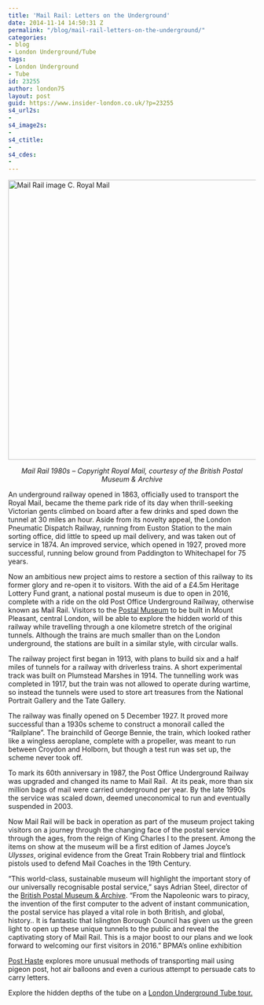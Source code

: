 ```yaml
---
title: 'Mail Rail: Letters on the Underground'
date: 2014-11-14 14:50:31 Z
permalink: "/blog/mail-rail-letters-on-the-underground/"
categories:
- blog
- London Underground/Tube
tags:
- London Underground
- Tube
id: 23255
author: london75
layout: post
guid: https://www.insider-london.co.uk/?p=23255
s4_url2s:
- 
s4_image2s:
- 
s4_ctitle:
- 
s4_cdes:
- 
---
```


[<img class="aligncenter wp-image-23257 size-full" src="/wp-content/uploads/2014/11/Mail-Rail-1980s_mini.jpg" alt="Mail Rail image C. Royal Mail" width="586" height="569" />](/wp-content/uploads/2014/11/Mail-Rail-1980s_mini.jpg)

<p style="text-align: center;">
  <em>Mail Rail 1980s &#8211; Copyright Royal Mail, courtesy of the British Postal Museum & Archive</em>
</p>

An underground railway opened in 1863, officially used to transport the Royal Mail, became the theme park ride of its day when thrill-seeking Victorian gents climbed on board after a few drinks and sped down the tunnel at 30 miles an hour. Aside from its novelty appeal, the London Pneumatic Dispatch Railway, running from Euston Station to the main sorting office, did little to speed up mail delivery, and was taken out of service in 1874. An improved service, which opened in 1927, proved more successful, running below ground from Paddington to Whitechapel for 75 years.

Now an ambitious new project aims to restore a section of this railway to its former glory and re-open it to visitors. With the aid of a £4.5m Heritage Lottery Fund grant, a national postal museum is due to open in 2016, complete with a ride on the old Post Office Underground Railway, otherwise known as Mail Rail. Visitors to the [Postal Museum](http://postalmuseum.org/ "Postal Museum") to be built in Mount Pleasant, central London, will be able to explore the hidden world of this railway while travelling through a one kilometre stretch of the original tunnels. Although the trains are much smaller than on the London underground, the stations are built in a similar style, with circular walls.

The railway project first began in 1913, with plans to build six and a half miles of tunnels for a railway with driverless trains. A short experimental track was built on Plumstead Marshes in 1914. The tunnelling work was completed in 1917, but the train was not allowed to operate during wartime, so instead the tunnels were used to store art treasures from the National Portrait Gallery and the Tate Gallery.

The railway was finally opened on 5 December 1927. It proved more successful than a 1930s scheme to construct a monorail called the &#8220;Railplane&#8221;. The brainchild of George Bennie, the train, which looked rather like a wingless aeroplane, complete with a propeller, was meant to run between Croydon and Holborn, but though a test run was set up, the scheme never took off.

To mark its 60th anniversary in 1987, the Post Office Underground Railway was upgraded and changed its name to Mail Rail.  At its peak, more than six million bags of mail were carried underground per year. By the late 1990s the service was scaled down, deemed uneconomical to run and eventually suspended in 2003.

Now Mail Rail will be back in operation as part of the museum project taking visitors on a journey through the changing face of the postal service through the ages, from the reign of King Charles I to the present. Among the items on show at the museum will be a first edition of James Joyce’s _Ulysses_, original evidence from the Great Train Robbery trial and flintlock pistols used to defend Mail Coaches in the 19th Century.

“This world-class, sustainable museum will highlight the important story of our universally recognisable postal service,” says Adrian Steel, director of the [British Postal Museum & Archive](http://postalheritage.org.uk/ "British Postal Museum & Archive"). “From the Napoleonic wars to piracy, the invention of the first computer to the advent of instant communication, the postal service has played a vital role in both British, and global, history.. It is fantastic that Islington Borough Council has given us the green light to open up these unique tunnels to the public and reveal the captivating story of Mail Rail. This is a major boost to our plans and we look forward to welcoming our first visitors in 2016.” BPMA&#8217;s online exhibition

[Post Haste](https://www.google.com/culturalinstitute/exhibit/post-haste/QQaW4lhR "Post Haste ") explores more unusual methods of transporting mail using pigeon post, hot air balloons and even a curious attempt to persuade cats to carry letters.

Explore the hidden depths of the tube on a [London Underground Tube tour.](/tours/london-underground-and-tube-tour/ "London Underground Tube Tour")
